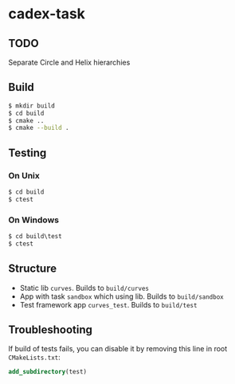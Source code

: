 # cadex-task
## TODO
Separate Circle and Helix hierarchies

## Build
```bash
$ mkdir build
$ cd build
$ cmake ..
$ cmake --build .
```

## Testing
### On Unix
```bash
$ cd build
$ ctest
```
### On Windows 
```cmd
$ cd build\test
$ ctest
```

## Structure
- Static lib `curves`. Builds to `build/curves`
- App with task `sandbox` which using lib. Builds to `build/sandbox`
- Test framework app `curves_test`. Builds to `build/test`

## Troubleshooting
If build of tests fails, you can disable it by removing this line in root `CMakeLists.txt`:
```cmake
add_subdirectory(test)
```

